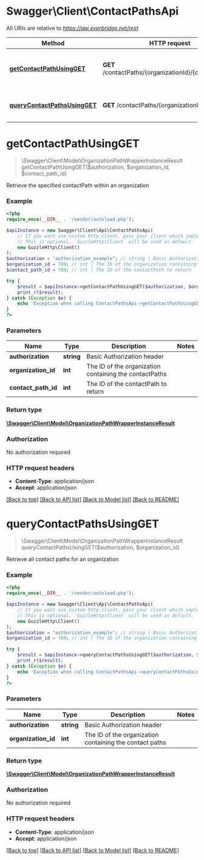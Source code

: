 # Swagger\Client\ContactPathsApi

All URIs are relative to *https://api.everbridge.net/rest*

Method | HTTP request | Description
------------- | ------------- | -------------
[**getContactPathUsingGET**](ContactPathsApi.md#getContactPathUsingGET) | **GET** /contactPaths/{organizationId}/{contactPathId} | Retrieve the specified contactPath within an organization
[**queryContactPathsUsingGET**](ContactPathsApi.md#queryContactPathsUsingGET) | **GET** /contactPaths/{organizationId} | Retrieve all contact paths for an organization


# **getContactPathUsingGET**
> \Swagger\Client\Model\OrganizationPathWrapperInstanceResult getContactPathUsingGET($authorization, $organization_id, $contact_path_id)

Retrieve the specified contactPath within an organization

### Example
```php
<?php
require_once(__DIR__ . '/vendor/autoload.php');

$apiInstance = new Swagger\Client\Api\ContactPathsApi(
    // If you want use custom http client, pass your client which implements `GuzzleHttp\ClientInterface`.
    // This is optional, `GuzzleHttp\Client` will be used as default.
    new GuzzleHttp\Client()
);
$authorization = "authorization_example"; // string | Basic Authorization header
$organization_id = 789; // int | The ID of the organization containing the contactPaths
$contact_path_id = 789; // int | The ID of the contactPath to return

try {
    $result = $apiInstance->getContactPathUsingGET($authorization, $organization_id, $contact_path_id);
    print_r($result);
} catch (Exception $e) {
    echo 'Exception when calling ContactPathsApi->getContactPathUsingGET: ', $e->getMessage(), PHP_EOL;
}
?>
```

### Parameters

Name | Type | Description  | Notes
------------- | ------------- | ------------- | -------------
 **authorization** | **string**| Basic Authorization header |
 **organization_id** | **int**| The ID of the organization containing the contactPaths |
 **contact_path_id** | **int**| The ID of the contactPath to return |

### Return type

[**\Swagger\Client\Model\OrganizationPathWrapperInstanceResult**](../Model/OrganizationPathWrapperInstanceResult.md)

### Authorization

No authorization required

### HTTP request headers

 - **Content-Type**: application/json
 - **Accept**: application/json

[[Back to top]](#) [[Back to API list]](../../README.md#documentation-for-api-endpoints) [[Back to Model list]](../../README.md#documentation-for-models) [[Back to README]](../../README.md)

# **queryContactPathsUsingGET**
> \Swagger\Client\Model\OrganizationPathWrapperInstanceResult queryContactPathsUsingGET($authorization, $organization_id)

Retrieve all contact paths for an organization

### Example
```php
<?php
require_once(__DIR__ . '/vendor/autoload.php');

$apiInstance = new Swagger\Client\Api\ContactPathsApi(
    // If you want use custom http client, pass your client which implements `GuzzleHttp\ClientInterface`.
    // This is optional, `GuzzleHttp\Client` will be used as default.
    new GuzzleHttp\Client()
);
$authorization = "authorization_example"; // string | Basic Authorization header
$organization_id = 789; // int | The ID of the organization containing the contact paths

try {
    $result = $apiInstance->queryContactPathsUsingGET($authorization, $organization_id);
    print_r($result);
} catch (Exception $e) {
    echo 'Exception when calling ContactPathsApi->queryContactPathsUsingGET: ', $e->getMessage(), PHP_EOL;
}
?>
```

### Parameters

Name | Type | Description  | Notes
------------- | ------------- | ------------- | -------------
 **authorization** | **string**| Basic Authorization header |
 **organization_id** | **int**| The ID of the organization containing the contact paths |

### Return type

[**\Swagger\Client\Model\OrganizationPathWrapperInstanceResult**](../Model/OrganizationPathWrapperInstanceResult.md)

### Authorization

No authorization required

### HTTP request headers

 - **Content-Type**: application/json
 - **Accept**: application/json

[[Back to top]](#) [[Back to API list]](../../README.md#documentation-for-api-endpoints) [[Back to Model list]](../../README.md#documentation-for-models) [[Back to README]](../../README.md)

